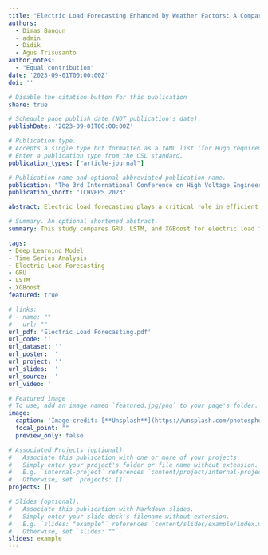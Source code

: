 ```yaml
---
title: "Electric Load Forecasting Enhanced by Weather Factors: A Comparative Study of GRU, LSTM, and XGBoost Model in Jamali Power System Network"
authors:
  - Dimas Bangun
  - admin
  - Didik
  - Agus Trisusanto
author_notes:
  - "Equal contribution"
date: '2023-09-01T00:00:00Z'
doi: ''

# Disable the citation button for this publication
share: true

# Schedule page publish date (NOT publication's date).
publishDate: '2023-09-01T00:00:00Z'

# Publication type.
# Accepts a single type but formatted as a YAML list (for Hugo requirements).
# Enter a publication type from the CSL standard.
publication_types: ["article-journal"]

# Publication name and optional abbreviated publication name.
publication: "The 3rd International Conference on High Voltage Engineering and Power Systems"
publication_short: "ICHVEPS 2023"

abstract: Electric load forecasting plays a critical role in efficient energy management, helping utility companies balance supply and demand, reduce operational costs, and maintain grid stability. This paper provides a comparative analysis of three predictive models—GRU, LSTM, and XGBoost—to identify the most accurate model for electric load forecasting using time-series data, including historical load data and weather factors such as temperature, humidity, and wind speed. The models were evaluated on metrics including R², MAPE, RMSE, and MAE. Results show that GRU outperforms both LSTM and XGBoost, achieving the highest R² value of 0.990 and a MAPE of 0.79 %, indicating its superior ability to capture complex temporal dependencies in the load data. The LSTM model closely follows with an R² of 0.989 and MAPE of 0.85 %, while XGBoost lags with an R² of 0.589 and a MAPE of 4.76 %, demonstrating its limitations in time-series forecasting. Hyperparameter tuning played a crucial role in optimizing model performance, with GRU's simpler architecture providing a slight edge over LSTM. These findings establish the GRU model as the most reliable and accurate model for electric load forecasting for this case, particularly when accounting for both historical load patterns and weather-related variables, highlighting the importance of recurrent neural networks for this application.

# Summary. An optional shortened abstract.
summary: This study compares GRU, LSTM, and XGBoost for electric load forecasting, concluding GRU achieves the highest accuracy by effectively capturing historical load patterns and weather influences.

tags:
- Deep Learning Model
- Time Series Analysis
- Electric Load Forecasting
- GRU
- LSTM
- XGBoost
featured: true

# links:
# - name: ""
#   url: ""
url_pdf: 'Electric Load Forecasting.pdf'
url_code: ''
url_dataset: ''
url_poster: ''
url_project: ''
url_slides: ''
url_source: ''
url_video: ''

# Featured image
# To use, add an image named `featured.jpg/png` to your page's folder. 
image:
  caption: 'Image credit: [**Unsplash**](https://unsplash.com/photosphoto-of-truss-towers-yETqkLnhsUI)'
  focal_point: ""
  preview_only: false

# Associated Projects (optional).
#   Associate this publication with one or more of your projects.
#   Simply enter your project's folder or file name without extension.
#   E.g. `internal-project` references `content/project/internal-project/index.md`.
#   Otherwise, set `projects: []`.
projects: []

# Slides (optional).
#   Associate this publication with Markdown slides.
#   Simply enter your slide deck's filename without extension.
#   E.g. `slides: "example"` references `content/slides/example/index.md`.
#   Otherwise, set `slides: ""`.
slides: example
---
```



